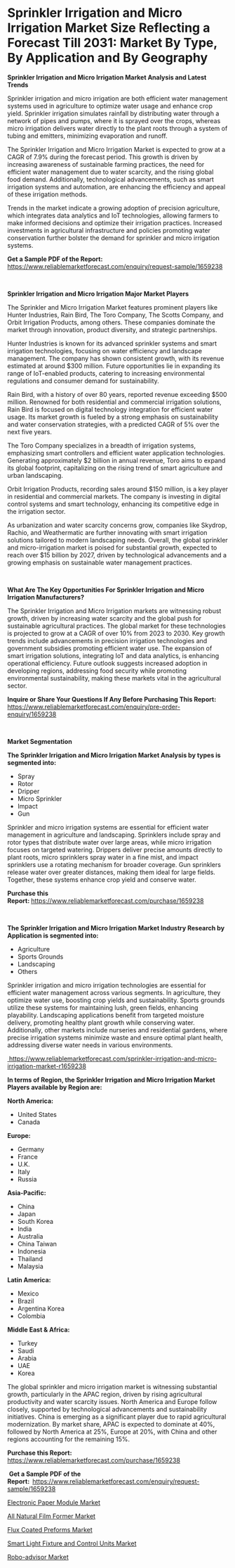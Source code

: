 <p><h1>Sprinkler Irrigation and Micro Irrigation Market Size Reflecting a Forecast Till 2031: Market By Type, By Application and By Geography</h1></p><p><strong>Sprinkler Irrigation and Micro Irrigation Market Analysis and Latest Trends</strong></p>
<p><p>Sprinkler irrigation and micro irrigation are both efficient water management systems used in agriculture to optimize water usage and enhance crop yield. Sprinkler irrigation simulates rainfall by distributing water through a network of pipes and pumps, where it is sprayed over the crops, whereas micro irrigation delivers water directly to the plant roots through a system of tubing and emitters, minimizing evaporation and runoff. </p><p>The Sprinkler Irrigation and Micro Irrigation Market is expected to grow at a CAGR of 7.9% during the forecast period. This growth is driven by increasing awareness of sustainable farming practices, the need for efficient water management due to water scarcity, and the rising global food demand. Additionally, technological advancements, such as smart irrigation systems and automation, are enhancing the efficiency and appeal of these irrigation methods. </p><p>Trends in the market indicate a growing adoption of precision agriculture, which integrates data analytics and IoT technologies, allowing farmers to make informed decisions and optimize their irrigation practices. Increased investments in agricultural infrastructure and policies promoting water conservation further bolster the demand for sprinkler and micro irrigation systems.</p></p>
<p><strong>Get a Sample PDF of the Report:&nbsp;</strong> <a href="https://www.reliablemarketforecast.com/enquiry/request-sample/1659238?utm_campaign=1159&utm_medium=2&utm_source=Github&utm_content=ia&utm_term=12102024&utm_id=sprinkler-irrigation-and-micro-irrigation">https://www.reliablemarketforecast.com/enquiry/request-sample/1659238</a></p>
<p>&nbsp;</p>
<p><strong>Sprinkler Irrigation and Micro Irrigation Major Market Players</strong></p>
<p><p>The Sprinkler and Micro Irrigation Market features prominent players like Hunter Industries, Rain Bird, The Toro Company, The Scotts Company, and Orbit Irrigation Products, among others. These companies dominate the market through innovation, product diversity, and strategic partnerships.</p><p>Hunter Industries is known for its advanced sprinkler systems and smart irrigation technologies, focusing on water efficiency and landscape management. The company has shown consistent growth, with its revenue estimated at around $300 million. Future opportunities lie in expanding its range of IoT-enabled products, catering to increasing environmental regulations and consumer demand for sustainability.</p><p>Rain Bird, with a history of over 80 years, reported revenue exceeding $500 million. Renowned for both residential and commercial irrigation solutions, Rain Bird is focused on digital technology integration for efficient water usage. Its market growth is fueled by a strong emphasis on sustainability and water conservation strategies, with a predicted CAGR of 5% over the next five years.</p><p>The Toro Company specializes in a breadth of irrigation systems, emphasizing smart controllers and efficient water application technologies. Generating approximately $2 billion in annual revenue, Toro aims to expand its global footprint, capitalizing on the rising trend of smart agriculture and urban landscaping.</p><p>Orbit Irrigation Products, recording sales around $150 million, is a key player in residential and commercial markets. The company is investing in digital control systems and smart technology, enhancing its competitive edge in the irrigation sector.</p><p>As urbanization and water scarcity concerns grow, companies like Skydrop, Rachio, and Weathermatic are further innovating with smart irrigation solutions tailored to modern landscaping needs. Overall, the global sprinkler and micro-irrigation market is poised for substantial growth, expected to reach over $15 billion by 2027, driven by technological advancements and a growing emphasis on sustainable water management practices.</p></p>
<p>&nbsp;</p>
<p><strong>What Are The Key Opportunities For Sprinkler Irrigation and Micro Irrigation Manufacturers?</strong></p>
<p><p>The Sprinkler Irrigation and Micro Irrigation markets are witnessing robust growth, driven by increasing water scarcity and the global push for sustainable agricultural practices. The global market for these technologies is projected to grow at a CAGR of over 10% from 2023 to 2030. Key growth trends include advancements in precision irrigation technologies and government subsidies promoting efficient water use. The expansion of smart irrigation solutions, integrating IoT and data analytics, is enhancing operational efficiency. Future outlook suggests increased adoption in developing regions, addressing food security while promoting environmental sustainability, making these markets vital in the agricultural sector.</p></p>
<p><strong>Inquire or Share Your Questions If Any Before Purchasing This Report:</strong> <a href="https://www.reliablemarketforecast.com/enquiry/pre-order-enquiry/1659238?utm_campaign=1159&utm_medium=2&utm_source=Github&utm_content=ia&utm_term=12102024&utm_id=sprinkler-irrigation-and-micro-irrigation">https://www.reliablemarketforecast.com/enquiry/pre-order-enquiry/1659238</a></p>
<p>&nbsp;</p>
<p><strong>Market Segmentation</strong></p>
<p><strong>The Sprinkler Irrigation and Micro Irrigation Market Analysis by types is segmented into:</strong></p>
<p><ul><li>Spray</li><li>Rotor</li><li>Dripper</li><li>Micro Sprinkler</li><li>Impact</li><li>Gun</li></ul></p>
<p><p>Sprinkler and micro irrigation systems are essential for efficient water management in agriculture and landscaping. Sprinklers include spray and rotor types that distribute water over large areas, while micro irrigation focuses on targeted watering. Drippers deliver precise amounts directly to plant roots, micro sprinklers spray water in a fine mist, and impact sprinklers use a rotating mechanism for broader coverage. Gun sprinklers release water over greater distances, making them ideal for large fields. Together, these systems enhance crop yield and conserve water.</p></p>
<p><strong>Purchase this Report:&nbsp;</strong><a href="https://www.reliablemarketforecast.com/purchase/1659238?utm_campaign=1159&utm_medium=2&utm_source=Github&utm_content=ia&utm_term=12102024&utm_id=sprinkler-irrigation-and-micro-irrigation">https://www.reliablemarketforecast.com/purchase/1659238</a></p>
<p>&nbsp;</p>
<p><strong>The Sprinkler Irrigation and Micro Irrigation Market Industry Research by Application is segmented into:</strong></p>
<p><ul><li>Agriculture</li><li>Sports Grounds</li><li>Landscaping</li><li>Others</li></ul></p>
<p><p>Sprinkler irrigation and micro irrigation technologies are essential for efficient water management across various segments. In agriculture, they optimize water use, boosting crop yields and sustainability. Sports grounds utilize these systems for maintaining lush, green fields, enhancing playability. Landscaping applications benefit from targeted moisture delivery, promoting healthy plant growth while conserving water. Additionally, other markets include nurseries and residential gardens, where precise irrigation systems minimize waste and ensure optimal plant health, addressing diverse water needs in various environments.</p></p>
<p><a href="https://www.reliablemarketforecast.com/sprinkler-irrigation-and-micro-irrigation-market-r1659238?utm_campaign=1159&utm_medium=2&utm_source=Github&utm_content=ia&utm_term=12102024&utm_id=sprinkler-irrigation-and-micro-irrigation">&nbsp;https://www.reliablemarketforecast.com/sprinkler-irrigation-and-micro-irrigation-market-r1659238</a></p>
<p><strong>In terms of Region, the Sprinkler Irrigation and Micro Irrigation Market Players available by Region are:</strong></p>
<p>
    <p> <strong> North America: </strong>
        <ul>
            <li>United States</li>
            <li>Canada</li>
        </ul>
        </p> 
    <p> <strong> Europe: </strong>
        <ul>
            <li>Germany</li>
            <li>France</li>
            <li>U.K.</li>
            <li>Italy</li>
            <li>Russia</li>
        </ul>
        </p> 
    <p> <strong> Asia-Pacific: </strong>
        <ul>
            <li>China</li>
            <li>Japan</li>
            <li>South Korea</li>
            <li>India</li>
            <li>Australia</li>
            <li>China Taiwan</li>
            <li>Indonesia</li>
            <li>Thailand</li>
            <li>Malaysia</li>
        </ul>
        </p> 
    <p> <strong> Latin America: </strong>
        <ul>
            <li>Mexico</li>
            <li>Brazil</li>
            <li>Argentina Korea</li>
            <li>Colombia</li>
        </ul>
        </p> 
    <p> <strong> Middle East & Africa: </strong>
        <ul>
            <li>Turkey</li>
            <li>Saudi</li>
            <li>Arabia</li>
            <li>UAE</li>
            <li>Korea</li>
        </ul>
    </p>
    </p>
<p><p>The global sprinkler and micro irrigation market is witnessing substantial growth, particularly in the APAC region, driven by rising agricultural productivity and water scarcity issues. North America and Europe follow closely, supported by technological advancements and sustainability initiatives. China is emerging as a significant player due to rapid agricultural modernization. By market share, APAC is expected to dominate at 40%, followed by North America at 25%, Europe at 20%, with China and other regions accounting for the remaining 15%.</p></p>
<p><strong>Purchase this Report: </strong><a href="https://www.reliablemarketforecast.com/purchase/1659238?utm_campaign=1159&utm_medium=2&utm_source=Github&utm_content=ia&utm_term=12102024&utm_id=sprinkler-irrigation-and-micro-irrigation">https://www.reliablemarketforecast.com/purchase/1659238</a></p>
<p>&nbsp;<strong>Get a Sample PDF of the Report:&nbsp;&nbsp;</strong><a href="https://www.reliablemarketforecast.com/enquiry/request-sample/1659238?utm_campaign=1159&utm_medium=2&utm_source=Github&utm_content=ia&utm_term=12102024&utm_id=sprinkler-irrigation-and-micro-irrigation">https://www.reliablemarketforecast.com/enquiry/request-sample/1659238</a></p>
<p><strong></strong></p>
<p><p><a href="https://www.linkedin.com/pulse/electronic-paper-module-market-size-share-growth-analysis-4hlae?utm_campaign=1159&utm_medium=2&utm_source=Github&utm_content=ia&utm_term=12102024&utm_id=sprinkler-irrigation-and-micro-irrigation">Electronic Paper Module Market</a></p><p><a href="https://www.linkedin.com/pulse/evolution-all-natural-film-former-market-key-shifts-from-b7xhc?utm_campaign=1159&utm_medium=2&utm_source=Github&utm_content=ia&utm_term=12102024&utm_id=sprinkler-irrigation-and-micro-irrigation">All Natural Film Former Market</a></p><p><a href="https://www.linkedin.com/pulse/insights-flux-coated-preforms-market-players-size-geographical-zm38c?utm_campaign=1159&utm_medium=2&utm_source=Github&utm_content=ia&utm_term=12102024&utm_id=sprinkler-irrigation-and-micro-irrigation">Flux Coated Preforms Market</a></p><p><a href="https://github.com/MarciaRunte/Market-Research-Report-List-1/blob/main/smart-light-fixture-and-control-units-market.md?utm_campaign=1159&utm_medium=2&utm_source=Github&utm_content=ia&utm_term=12102024&utm_id=sprinkler-irrigation-and-micro-irrigation">Smart Light Fixture and Control Units Market</a></p><p><a href="https://github.com/MariaWashington76/Market-Research-Report-List-1/blob/main/robo-advisor-market.md?utm_campaign=1159&utm_medium=2&utm_source=Github&utm_content=ia&utm_term=12102024&utm_id=sprinkler-irrigation-and-micro-irrigation">Robo-advisor Market</a></p></p>